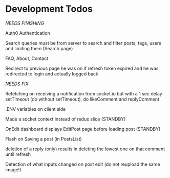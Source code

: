 # Development Todos

_NEEDS FINISHING_

Auth0 Authentication

Search queries must be from server to search and filter posts, tags, users and limiting them (Search page)

FAQ, About, Contact

Redirect to previous page he was on if refresh token expired and he was redirected to login and actually logged back

_NEEDS FIX_

Refetching on receiving a notification from socket.io but with a 1 sec delay setTimeout (do without setTimeout), do likeComment and replyComment

.ENV variables on client side

Made a socket context instead of redux slice (STANDBY)

OnEdit dashboard displays EditPost page before loading post (STANDBY)

Flash on Saving a post (in PostsList)

deletion of a reply (only) results in deleting the lowest one on that comment until refresh

Detection of what inputs changed on post edit (do not reupload the same image!)
